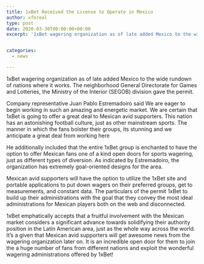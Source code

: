 ```yaml
---
title: 1xBet Received the License to Operate in Mexico
author: xforeal 
type: post
date: 2020-03-30T00:00:00+00:00
excerpt: '1xBet wagering organization as of late added Mexico to the wide rundown of nations where it operates '


categories:
  - news

---
```

1xBet wagering organization as of late added Mexico to the wide rundown of nations where it works. The neighborhood General Directorate for Games and Lotteries, the Ministry of the Interior (SEGOB) division gave the permit. 

Company representative Juan Pablo Estremadoiro said We are eager to begin working in such an amazing and energetic market. We are certain that 1xBet is going to offer a great deal to Mexican avid supporters. This nation has an astonishing football culture, just as other mainstream sports. The manner in which the fans bolster their groups, its stunning and we anticipate a great deal from working here 

He additionally included that the entire 1xBet group is enchanted to have the option to offer Mexican fans one of a kind open doors for sports wagering, just as different types of diversion. As indicated by Estremadoiro, the organization has extremely goal-oriented designs for the area. 

Mexican avid supporters will have the option to utilize the 1xBet site and portable applications to put down wagers on their preferred groups, get to measurements, and constant data. The particulars of the permit 1xBet to build up their administrations with the goal that they convey the most ideal administrations for Mexican players both on the web and disconnected. 

1xBet emphatically accepts that a fruitful involvement with the Mexican market considers a significant advance towards solidifying their authority position in the Latin American area, just as the whole way across the world. It&#8217;s a given that Mexican avid supporters will get awesome news from the wagering organization later on. It is an incredible open door for them to join the a huge number of fans from different nations and exploit the wonderful wagering administrations offered by 1xBet!